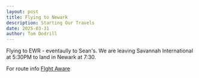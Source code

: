 ```yaml
---
layout: post
title: Flying to Newark
description: Starting Our Travels
date: 2025-03-31
author: Tom Dodrill
---
```


Flying to EWR - eventaully to Sean's.  We are leaving Savannah International at 5:30PM to land in Newark at 7:30.

For route info [Flght Aware](https://www.flightaware.com)
